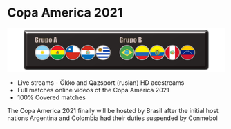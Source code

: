 # Copa America 2021

![](rect2636.png)

 - Live streams - Ökko and Qazsport (rusian) HD acestreams
 - Full matches online videos of the Copa America 2021
 - 100% Covered matches

The Copa America 2021 finally will be hosted by Brasil after the initial host nations Argentina and Colombia had their duties suspended by Conmebol
